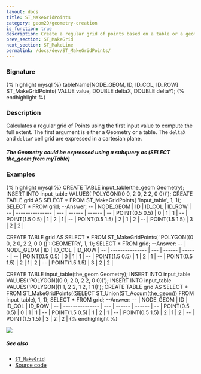 ```yaml
---
layout: docs
title: ST_MakeGridPoints
category: geom2D/geometry-creation
is_function: true
description: Create a regular grid of points based on a table or a geometry envelope
prev_section: ST_MakeGrid
next_section: ST_MakeLine
permalink: /docs/dev/ST_MakeGridPoints/
---
```


### Signature

{% highlight mysql %}
tableName[NODE_GEOM, ID, ID_COL, ID_ROW] ST_MakeGridPoints(
    VALUE value, DOUBLE deltaX, DOUBLE deltaY);
{% endhighlight %}

### Description
Calculates a regular grid of Points using the first input value to compute the full extent.
The first argument is either a Geometry or a table. The `deltaX` and `deltaY` cell grid are expressed in a cartesian plane.

<div class="note">
	<h5>The Geometry could be expressed using a subquery as (SELECT the_geom from myTable)</h5>
</div>

### Examples

{% highlight mysql %}
CREATE TABLE input_table(the_geom Geometry);
INSERT INTO input_table VALUES('POLYGON((0 0, 2 0, 2 2, 0 0))');
CREATE TABLE grid AS SELECT * FROM ST_MakeGridPoints(
   'input_table', 1, 1);
SELECT * FROM grid;
--Answer:
-- |    NODE_GEOM    |  ID | ID_COL | ID_ROW |
-- | --------------- | --- | ------ | ------ |
-- | POINT(0.5 0.5)  |   0 |      1 |      1 |
-- | POINT(1.5 0.5)  |   1 |      2 |      1 |
-- | POINT(0.5 1.5)  |   2 |      1 |      2 |
-- | POINT(1.5 1.5)  |   3 |      2 |      2 |

CREATE TABLE grid AS SELECT * FROM ST_MakeGridPoints(
   'POLYGON((0 0, 2 0, 2 2, 0 0 ))'::GEOMETRY, 1, 1);
SELECT * FROM grid;
--Answer:
-- |    NODE_GEOM    |  ID | ID_COL | ID_ROW |
-- | --------------- | --- | ------ | ------ |
-- | POINT(0.5 0.5)  |   0 |      1 |      1 |
-- | POINT(1.5 0.5)  |   1 |      2 |      1 |
-- | POINT(0.5 1.5)  |   2 |      1 |      2 |
-- | POINT(1.5 1.5)  |   3 |      2 |      2 |

CREATE TABLE input_table(the_geom Geometry);
INSERT INTO input_table VALUES('POLYGON((0 0, 2 0, 2 2, 0 0))');
INSERT INTO input_table VALUES('POLYGON((1 1, 2 2, 1 2, 1 1))');
CREATE TABLE grid AS SELECT * FROM ST_MakeGridPoints((SELECT
   ST_Union(ST_Accum(the_geom)) FROM input_table), 1, 1);
SELECT * FROM grid;
--Answer:
-- |    NODE_GEOM    |  ID | ID_COL | ID_ROW |
-- | --------------- | --- | ------ | ------ |
-- | POINT(0.5 0.5)  |   0 |      1 |      1 |
-- | POINT(1.5 0.5)  |   1 |      2 |      1 |
-- | POINT(0.5 1.5)  |   2 |      1 |      2 |
-- | POINT(1.5 1.5)  |   3 |      2 |      2 |
{% endhighlight %}

<img class="displayed" src="../ST_MakeGridPoints_1.png"/>

##### See also

* [`ST_MakeGrid`](../ST_MakeGrid)
* <a href="https://github.com/irstv/H2GIS/blob/master/h2spatial-ext/src/main/java/org/h2gis/h2spatialext/function/spatial/create/ST_MakeGridPoints.java" target="_blank">Source code</a>

